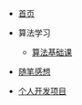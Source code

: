 <!-- docs/_sidebar.md -->

* [首页](README)

* 算法学习
    * [算法基础课](algorithm/算法基础课)

* [随笔感想](随笔感想)

* [个人开发项目](个人开发项目)